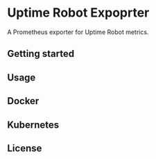 # Uptime Robot Expoprter

A Prometheus exporter for Uptime Robot metrics.

## Getting started

## Usage

## Docker

## Kubernetes

## License
